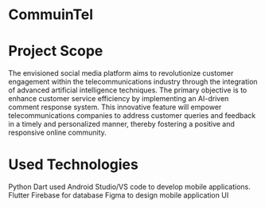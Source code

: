 # CommuinTel
# Project Scope
The envisioned social media platform aims to revolutionize customer engagement within
the telecommunications industry through the integration of advanced artificial
intelligence techniques. The primary objective is to enhance customer service efficiency
by implementing an AI-driven comment response system. This innovative feature will
empower telecommunications companies to address customer queries and feedback in a
timely and personalized manner, thereby fostering a positive and responsive online
community.
# Used Technologies
Python
Dart used Android Studio/VS code to develop mobile applications.
Flutter
Firebase for database
Figma to design mobile application UI
